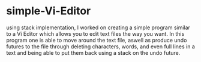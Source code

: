 # simple-Vi-Editor
using stack implementation, I worked on creating a simple program similar to a Vi Editor which allows you to edit text files
the way you want. In this program one is able to move around the text file, aswell as produce undo futures to the file through
deleting characters, words, and even full lines in a text and being able to put them back using a stack on the undo future.
